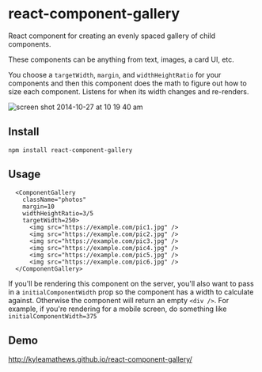 react-component-gallery
================

React component for creating an evenly spaced gallery of child components.

These components can be anything from text, images, a card UI, etc.

You choose a `targetWidth`, `margin`, and `widthHeightRatio` for your components and then this component does the
math to figure out how to size each component. Listens for when its width
changes and re-renders.

![screen shot 2014-10-27 at 10 19 40 am](https://cloud.githubusercontent.com/assets/71047/4795569/7a457494-5dfd-11e4-890c-d7e15053c529.png)


## Install
`npm install react-component-gallery`

## Usage

      <ComponentGallery
        className="photos"
        margin=10
        widthHeightRatio=3/5
        targetWidth=250>
          <img src="https://example.com/pic1.jpg" />
          <img src="https://example.com/pic2.jpg" />
          <img src="https://example.com/pic3.jpg" />
          <img src="https://example.com/pic4.jpg" />
          <img src="https://example.com/pic5.jpg" />
          <img src="https://example.com/pic6.jpg" />
      </ComponentGallery>

If you'll be rendering this component on the server, you'll also want to
pass in a `initialComponentWidth` prop so the component has a width to
calculate against. Otherwise the component will return an empty `<div />`.
For example, if you're rendering for a mobile screen, do something like
`initialComponentWidth=375`

## Demo
http://kyleamathews.github.io/react-component-gallery/
